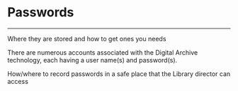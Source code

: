 # Passwords
---
Where they are stored and how to get ones you needs

There are numerous accounts associated with the Digital Archive technology, each having a user name(s) and password(s).

How/where to record passwords in a safe place that the Library director can access
